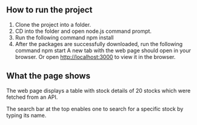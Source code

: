 
## How to run the project

1. Clone the project into a folder.
2. CD into the folder and open node.js command prompt.
3. Run the following command 
        npm install
4. After the packages are successfully downloaded, run the following command 
        npm start
   A new tab with the web page should open in your browser. Or open [http://localhost:3000](http://localhost:3000) to view it in the          browser.
   
## What the page shows

The web page displays a table with stock details of 20 stocks which were fetched from an API.

The search bar at the top enables one to search for a specific stock by typing its name.






